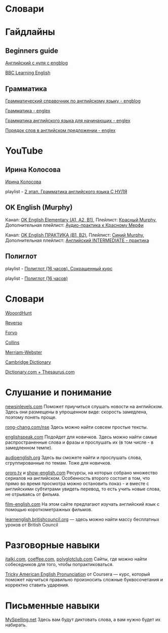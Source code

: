 # Словари


# Гайдлайны

## Beginners guide

[Английский с нуля с engblog](https://engblog.ru/beginners-guide)

[BBC Learning English](https://www.bbc.co.uk/learningenglish/)

## Грамматика

[Грамматический справочник по английскому языку - engblog](https://engblog.ru/cat/grammar/guide)

[Грамматика - englex](https://englex.ru/cat-grammar/)

[Грамматика английского языка для начинающих - englex](https://englex.ru/english-grammar-for-beginners-part-1/)

[Порядок слов в английском предложении - englex](https://englex.ru/basic-word-order-in-english-sentences/)




# YouTube

## Ирина Колосова

[Ирина Колосова](https://www.youtube.com/user/yourenglishtrainer/featured)
 
playlist - [2 этап. Грамматика английского языка С НУЛЯ](https://www.youtube.com/playlist?list=PLSFN5BEcPifIG-xYeW3yGq4CNtfnh-6kh) 

## OK English (Murphy)

Канал: [OK English Elementary (A1, A2, B1)](https://www.youtube.com/channel/UCX4_taMVkoAs6Q-SCF1jU8w), Плейлист: [Красный Murphy](https://www.youtube.com/playlist?list=PL1N6sf2mpE8_FVbdTdVglEXDyDCepc4DG), Дополнительная плейлист: [Аудио-практика к Красному Мерфи](https://www.youtube.com/playlist?list=PL1N6sf2mpE88zQ68byfybWlx6Yv66ASlL)

Канал: [OK English ПРАКТИКА (B1, B2)](https://www.youtube.com/channel/UCW594XUfEnB5l_s35uRa-lQ), Плейлист: [Синий Murphy](https://www.youtube.com/playlist?list=PL7j3OJlBURb7jc_Romw7Sw0bKRLK2X9GY), Дополнительная плейлист: [Английский INTERMEDIATE - практика](https://www.youtube.com/playlist?list=PL7j3OJlBURb5_NeQEnBbrpjz9Kls0GEwT)


## Полиглот

playlist - [Полиглот (16 часов). Сокращенный курс](https://www.youtube.com/playlist?list=PL66DIGaegedqVBwaauzKVk7DNqIFaXrN_)

playlist - [Полиглот (16 часов)](https://www.youtube.com/playlist?list=PL66DIGaegedqtRaxfVsk6vH5dBDuL5w92)


# Словари

[WooordHunt](https://wooordhunt.ru/)

[Reverso](https://www.reverso.net/text_translation.aspx?lang=RU)

[Forvo](https://forvo.com/)

[Collins](https://www.collinsdictionary.com/)

[Merriam-Webster](https://www.merriam-webster.com/)

[Cambridge Dictionary](https://dictionary.cambridge.org/ru/)

[Dictionary.com + Thesaurus.com](https://www.thesaurus.com/)


# Слушание и понимание

[newsinlevels.com](https://www.newsinlevels.com/)
Поможет приучиться слушать новости на английском.
Здесь они размещены в упрощенном виде:
скорость замедлена, поэтому понять проще.

[rong-chang.com/nse](https://rong-chang.com/nse/)
Здесь можно найти совсем простые тексты.

[englishspeak.com](http://englishspeak.com/ru/english-lessons)
Подойдет для новичков. Здесь можно найти самые
распространенные слова и фразы и прослушать
их (в том числе - в замедленном темпе).

[audioenglish.org](https://www.audioenglish.org/)
Здесь вы сможете найти и прослушать слова,
сгруппированные по темам. Тоже для новичков.

[ororo.tv](https://ororo.tv/ru) и [show-english.com](https://show-english.com/)
Ресурсы, на которых собрано множество сериалов
на английском. Особенность второго состоит в том,
что прямо во время просмотра можно остановить
показ - и вместе с английскими субтитрами увидеть
перевод, то есть учить новые слова, не отрываясь
от фильма.

[film-english.com](https://film-english.com/)
На этом сайте предлагают изучать английский
язык с помощью короткометражных фильмов.

[learnenglish.britishcouncil.org](http://learnenglish.britishcouncil.org/)
— здесь можно найти массу бесплатных уроков от British Council


# Разговорные навыки

[italki.com](https://www.italki.com/), [coeffee.com](https://coeffee.com/), 
[polyglotclub.com](https://polyglotclub.com/)
Сайты, где можно найти собеседников
для того, чтобы попрактиковаться.


[Tricky American English Pronunciation](https://www.coursera.org/learn/tricky-american-english-pronunciation) 
от Coursera — курс, который поможет научиться правильно
произносить сложные буквосочетания и корректно ставить ударения.


# Письменные навыки

[MySpelling.net](http://myspelling.net/)
Здесь вам будут диктовать слова, а вам нужно будет их набирать.

